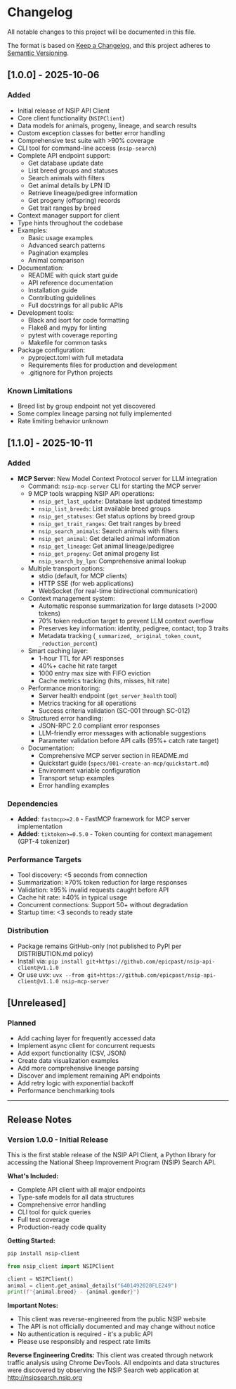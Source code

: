 # Changelog

All notable changes to this project will be documented in this file.

The format is based on [Keep a Changelog](https://keepachangelog.com/en/1.0.0/),
and this project adheres to [Semantic Versioning](https://semver.org/spec/v2.0.0.html).

## [1.0.0] - 2025-10-06

### Added
- Initial release of NSIP API Client
- Core client functionality (`NSIPClient`)
- Data models for animals, progeny, lineage, and search results
- Custom exception classes for better error handling
- Comprehensive test suite with >90% coverage
- CLI tool for command-line access (`nsip-search`)
- Complete API endpoint support:
  - Get database update date
  - List breed groups and statuses
  - Search animals with filters
  - Get animal details by LPN ID
  - Retrieve lineage/pedigree information
  - Get progeny (offspring) records
  - Get trait ranges by breed
- Context manager support for client
- Type hints throughout the codebase
- Examples:
  - Basic usage examples
  - Advanced search patterns
  - Pagination examples
  - Animal comparison
- Documentation:
  - README with quick start guide
  - API reference documentation
  - Installation guide
  - Contributing guidelines
  - Full docstrings for all public APIs
- Development tools:
  - Black and isort for code formatting
  - Flake8 and mypy for linting
  - pytest with coverage reporting
  - Makefile for common tasks
- Package configuration:
  - pyproject.toml with full metadata
  - Requirements files for production and development
  - .gitignore for Python projects

### Known Limitations
- Breed list by group endpoint not yet discovered
- Some complex lineage parsing not fully implemented
- Rate limiting behavior unknown

## [1.1.0] - 2025-10-11

### Added
- **MCP Server**: New Model Context Protocol server for LLM integration
  - Command: `nsip-mcp-server` CLI for starting the MCP server
  - 9 MCP tools wrapping NSIP API operations:
    - `nsip_get_last_update`: Database last updated timestamp
    - `nsip_list_breeds`: List available breed groups
    - `nsip_get_statuses`: Get status options by breed group
    - `nsip_get_trait_ranges`: Get trait ranges by breed
    - `nsip_search_animals`: Search animals with filters
    - `nsip_get_animal`: Get detailed animal information
    - `nsip_get_lineage`: Get animal lineage/pedigree
    - `nsip_get_progeny`: Get animal progeny list
    - `nsip_search_by_lpn`: Comprehensive animal lookup
  - Multiple transport options:
    - stdio (default, for MCP clients)
    - HTTP SSE (for web applications)
    - WebSocket (for real-time bidirectional communication)
  - Context management system:
    - Automatic response summarization for large datasets (>2000 tokens)
    - 70% token reduction target to prevent LLM context overflow
    - Preserves key information: identity, pedigree, contact, top 3 traits
    - Metadata tracking (`_summarized`, `_original_token_count`, `_reduction_percent`)
  - Smart caching layer:
    - 1-hour TTL for API responses
    - 40%+ cache hit rate target
    - 1000 entry max size with FIFO eviction
    - Cache metrics tracking (hits, misses, hit rate)
  - Performance monitoring:
    - Server health endpoint (`get_server_health` tool)
    - Metrics tracking for all operations
    - Success criteria validation (SC-001 through SC-012)
  - Structured error handling:
    - JSON-RPC 2.0 compliant error responses
    - LLM-friendly error messages with actionable suggestions
    - Parameter validation before API calls (95%+ catch rate target)
  - Documentation:
    - Comprehensive MCP server section in README.md
    - Quickstart guide (`specs/001-create-an-mcp/quickstart.md`)
    - Environment variable configuration
    - Transport setup examples
    - Error handling examples

### Dependencies
- **Added**: `fastmcp>=2.0` - FastMCP framework for MCP server implementation
- **Added**: `tiktoken>=0.5.0` - Token counting for context management (GPT-4 tokenizer)

### Performance Targets
- Tool discovery: <5 seconds from connection
- Summarization: ≥70% token reduction for large responses
- Validation: ≥95% invalid requests caught before API
- Cache hit rate: ≥40% in typical usage
- Concurrent connections: Support 50+ without degradation
- Startup time: <3 seconds to ready state

### Distribution
- Package remains GitHub-only (not published to PyPI per DISTRIBUTION.md policy)
- Install via: `pip install git+https://github.com/epicpast/nsip-api-client@v1.1.0`
- Or use uvx: `uvx --from git+https://github.com/epicpast/nsip-api-client@v1.1.0 nsip-mcp-server`

## [Unreleased]

### Planned
- Add caching layer for frequently accessed data
- Implement async client for concurrent requests
- Add export functionality (CSV, JSON)
- Create data visualization examples
- Add more comprehensive lineage parsing
- Discover and implement remaining API endpoints
- Add retry logic with exponential backoff
- Performance benchmarking tools

---

## Release Notes

### Version 1.0.0 - Initial Release

This is the first stable release of the NSIP API Client, a Python library for accessing the National Sheep Improvement Program (NSIP) Search API.

**What's Included:**
- Complete API client with all major endpoints
- Type-safe models for all data structures
- Comprehensive error handling
- CLI tool for quick queries
- Full test coverage
- Production-ready code quality

**Getting Started:**
```bash
pip install nsip-client
```

```python
from nsip_client import NSIPClient

client = NSIPClient()
animal = client.get_animal_details("6401492020FLE249")
print(f"{animal.breed} - {animal.gender}")
```

**Important Notes:**
- This client was reverse-engineered from the public NSIP website
- The API is not officially documented and may change without notice
- No authentication is required - it's a public API
- Please use responsibly and respect rate limits

**Reverse Engineering Credits:**
This client was created through network traffic analysis using Chrome DevTools. All endpoints and data structures were discovered by observing the NSIP Search web application at http://nsipsearch.nsip.org
